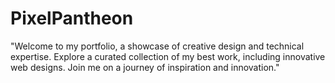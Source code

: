 # PixelPantheon
"Welcome to my portfolio, a showcase of creative design and technical expertise. Explore a curated collection of my best work, including innovative web designs. Join me on a journey of inspiration and innovation."
